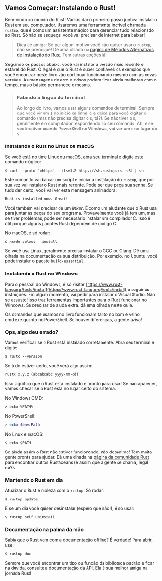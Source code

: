 ## Vamos Começar: Instalando o Rust!

Bem-vindo ao mundo do Rust! Vamos dar o primeiro passo juntos: instalar o Rust em seu computador. Usaremos uma ferramenta incrível chamada `rustup`, que é como um assistente mágico para gerenciar tudo relacionado ao Rust. Só não se esqueça: você vai precisar de internet para baixar!

> Dica de amigo: Se por algum motivo você não quiser usar o `rustup`, não se preocupe! Dê uma olhada na [página de Métodos Alternativos de Instalação do Rust](https://forge.rust-lang.org/infra/other-installation-methods.html). Tem outras opções lá!

Seguindo os passos abaixo, você vai instalar a versão mais recente e estável do Rust. O legal é que o Rust é super confiável: os exemplos que você encontrar neste livro vão continuar funcionando mesmo com as novas versões. As mensagens de erro e avisos podem ficar ainda melhores com o tempo, mas o básico permanece o mesmo.

> ### Falando a língua do terminal
>
> Ao longo do livro, vamos usar alguns comandos de terminal. Sempre que você vir um `$` no início da linha, é a deixa para você digitar o comando (mas não precisa digitar o `$`, tá?). Se não tiver o `$`, geralmente é o computador respondendo ao seu comando. Ah, e se você estiver usando PowerShell no Windows, vai ver um `>` no lugar do `$`.

### Instalando o Rust no Linux ou macOS

Se você está no time Linux ou macOS, abra seu terminal e digite este comando mágico:

```console
$ curl --proto '=https' --tlsv1.2 https://sh.rustup.rs -sSf | sh
```

Este comando vai baixar um script e iniciar a instalação do `rustup`, que por sua vez vai instalar o Rust mais recente. Pode ser que peça sua senha. Se tudo der certo, você vai ver esta mensagem animadora:

```text
Rust is installed now. Great!
```

Você também vai precisar de um _linker_. É como um ajudante que o Rust usa para juntar as peças do seu programa. Provavelmente você já tem um, mas se tiver problemas, pode ser necessário instalar um compilador C. Isso é útil porque alguns pacotes Rust dependem de código C.

No macOS, é só rodar:

```console
$ xcode-select --install
```

Se você usa Linux, geralmente precisa instalar o GCC ou Clang. Dê uma olhada na documentação da sua distribuição. Por exemplo, no Ubuntu, você pode instalar o pacote `build-essential`.

### Instalando o Rust no Windows

Para o pessoal do Windows, é só visitar [https://www.rust-lang.org/tools/install](https://www.rust-lang.org/tools/install) e seguir as instruções. Em algum momento, vai pedir para instalar o Visual Studio. Não se assuste! Isso traz ferramentas importantes para o Rust funcionar no Windows. Se precisar de ajuda extra, dá uma olhada [neste guia](https://rust-lang.github.io/rustup/installation/windows-msvc.html).

Os comandos que usamos no livro funcionam tanto no bom e velho cmd.exe quanto no PowerShell. Se houver diferenças, a gente avisa!

### Ops, algo deu errado?

Vamos verificar se o Rust está instalado corretamente. Abra seu terminal e digite:

```console
$ rustc --version
```

Se tudo estiver certo, você verá algo assim:

```text
rustc x.y.z (abcabcabc yyyy-mm-dd)
```

Isso significa que o Rust está instalado e pronto para usar! Se não aparecer, vamos checar se o Rust está no lugar certo do sistema.

No Windows CMD:

```console
> echo %PATH%
```

No PowerShell:

```powershell
> echo $env:Path
```

No Linux e macOS:

```console
$ echo $PATH
```

Se ainda assim o Rust não estiver funcionando, não desanime! Tem muita gente pronta para ajudar. Dá uma olhada na [página da comunidade Rust](https://www.rust-lang.org/community) para encontrar outros Rustaceans (é assim que a gente se chama, legal né?).

### Mantendo o Rust em dia

Atualizar o Rust é moleza com o `rustup`. Só rodar:

```console
$ rustup update
```

E se um dia você quiser desinstalar (espero que não!), é só usar:

```console
$ rustup self uninstall
```

### Documentação na palma da mão

Sabia que o Rust vem com a documentação offline? É verdade! Para abrir, use:

```console
$ rustup doc
```

Sempre que você encontrar um tipo ou função da biblioteca padrão e ficar na dúvida, consulte a documentação da API. Ela é sua melhor amiga na jornada Rust!
